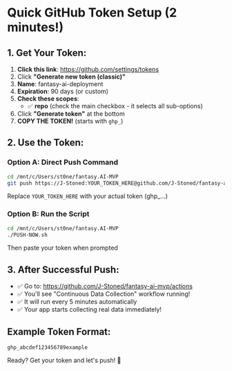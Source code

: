 # Quick GitHub Token Setup (2 minutes!)

## 1. Get Your Token:
1. **Click this link**: https://github.com/settings/tokens
2. Click **"Generate new token (classic)"**
3. **Name**: fantasy-ai-deployment
4. **Expiration**: 90 days (or custom)
5. **Check these scopes**:
   - ✅ **repo** (check the main checkbox - it selects all sub-options)
6. Click **"Generate token"** at the bottom
7. **COPY THE TOKEN!** (starts with `ghp_`)

## 2. Use the Token:

### Option A: Direct Push Command
```bash
cd /mnt/c/Users/st0ne/fantasy.AI-MVP
git push https://J-Stoned:YOUR_TOKEN_HERE@github.com/J-Stoned/fantasy-ai-mvp.git master-clean
```
Replace `YOUR_TOKEN_HERE` with your actual token (ghp_...)

### Option B: Run the Script
```bash
cd /mnt/c/Users/st0ne/fantasy.AI-MVP
./PUSH-NOW.sh
```
Then paste your token when prompted

## 3. After Successful Push:
- ✅ Go to: https://github.com/J-Stoned/fantasy-ai-mvp/actions
- ✅ You'll see "Continuous Data Collection" workflow running!
- ✅ It will run every 5 minutes automatically
- ✅ Your app starts collecting real data immediately!

## Example Token Format:
```
ghp_abcdef123456789example
```

Ready? Get your token and let's push! 🚀